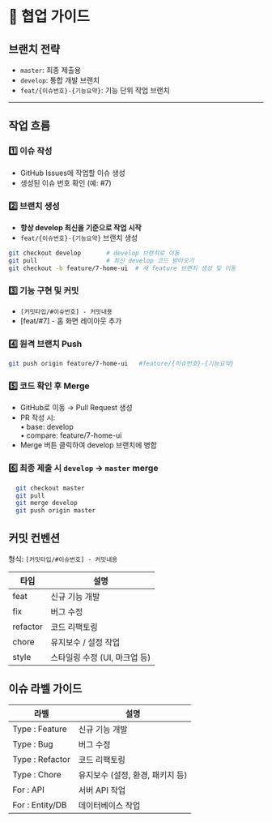 # 🤝 협업 가이드

## 브랜치 전략
- `master`: 최종 제출용
- `develop`: 통합 개발 브랜치
- `feat/{이슈번호}-{기능요약}`: 기능 단위 작업 브랜치

---

## 작업 흐름

### 1️⃣ 이슈 작성
- GitHub Issues에 작업할 이슈 생성  
- 생성된 이슈 번호 확인 (예: #7)

### 2️⃣ 브랜치 생성
- **항상 develop 최신을 기준으로 작업 시작**  
- `feat/{이슈번호}-{기능요약}` 브랜치 생성  

```bash
git checkout develop       # develop 브랜치로 이동
git pull                   # 최신 develop 코드 받아오기
git checkout -b feature/7-home-ui  # 새 feature 브랜치 생성 및 이동
```

### 3️⃣ 기능 구현 및 커밋  
- `[커밋타입/#이슈번호] - 커밋내용`  
- [feat/#7] - 홈 화면 레이아웃 추가

### 4️⃣ 원격 브랜치 Push
```bash
git push origin feature/7-home-ui 	#feature/{이슈번호}-{기능요약}
```

### 5️⃣ 코드 확인 후 Merge  
- GitHub로 이동 → Pull Request 생성
- PR 작성 시:  
	• base: develop  
	• compare: feature/7-home-ui
- Merge 버튼 클릭하여 develop 브랜치에 병합

### 6️⃣ 최종 제출 시 `develop` → `master` merge
```bash
  git checkout master
  git pull
  git merge develop
  git push origin master
```

## 커밋 컨벤션

형식: `[커밋타입/#이슈번호] - 커밋내용`

| 타입 | 설명 |
|---|---|
| feat | 신규 기능 개발 |
| fix | 버그 수정 |
| refactor | 코드 리팩토링 |
| chore | 유지보수 / 설정 작업 |
| style | 스타일링 수정 (UI, 마크업 등) |

## 이슈 라벨 가이드

| 라벨 | 설명 |
|---|---|
| Type : Feature | 신규 기능 개발 |
| Type : Bug | 버그 수정 |
| Type : Refactor | 코드 리팩토링 |
| Type : Chore | 유지보수 (설정, 환경, 패키지 등) |
| For : API | 서버 API 작업 |
| For : Entity/DB | 데이터베이스 작업 |

